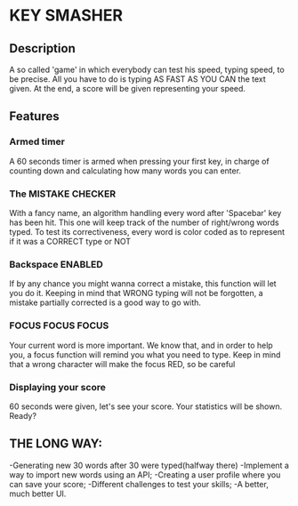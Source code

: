 # KEY SMASHER

## Description

A so called 'game' in which everybody can test his speed, typing speed, to be precise. All you have to do is typing AS FAST AS YOU CAN the text given. At the end, a score will be given representing your speed.

## Features

### Armed timer

A 60 seconds timer is armed when pressing your first key, in charge of counting down and calculating how many words you can enter.

### The MISTAKE CHECKER

With a fancy name, an algorithm handling every word after 'Spacebar' key has been hit. This one will keep track of the number of right/wrong words typed. To test its correctiveness, every word is color coded as to represent if it was a CORRECT type or NOT

### Backspace ENABLED

If by any chance you might wanna correct a mistake, this function will let you do it. Keeping in mind that WRONG typing will not be forgotten, a mistake partially corrected is a good way to go with.

### FOCUS FOCUS FOCUS

Your current word is more important. We know that, and in order to help you, a focus function will remind you what you need to type. Keep in mind that a wrong character will make the focus RED, so be careful

### Displaying your score

60 seconds were given, let's see your score. Your statistics will be shown. Ready?

## THE LONG WAY:

-Generating new 30 words after 30 were typed(halfway there)
-Implement a way to import new words using an API;
-Creating a user profile where you can save your score;
-Different challenges to test your skills;
-A better, much better UI.
